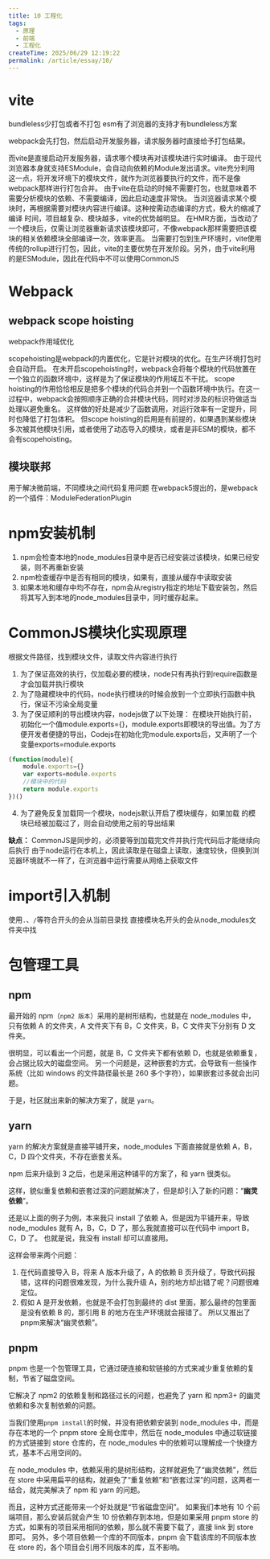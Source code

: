 ```yaml
---
title: 10 工程化
tags:
  - 原理
  - 前端
  - 工程化
createTime: 2025/06/29 12:19:22
permalink: /article/essay/10/
---
```

# vite
bundleless少打包或者不打包
esm有了浏览器的支持才有bundleless方案

webpack会先打包，然后启动开发服务器，请求服务器时直接给予打包结果。

而vite是直接启动开发服务器，请求哪个模块再对该模块进行实时编译。
由于现代浏览器本身就支持ESModule，会自动向依赖的Module发出请求。vite充分利用这一点，将开发环境下的模块文件，就作为浏览器要执行的文件，而不是像webpack那样进行打包合并。
由于vite在启动的时候不需要打包，也就意味着不需要分析模块的依赖、不需要编译，因此启动速度非常快。
当浏览器请求某个模块时，再根据需要对模块内容进行编译。这种按需动态编译的方式，极大的缩减了编译
时间，项目越复杂、模块越多，vite的优势越明显。
在HMR方面，当改动了一个模块后，仅需让浏览器重新请求该模块即可，不像webpack那样需要把该模块的相关依赖模块全部编译一次，效率更高。
当需要打包到生产环境时，vite使用传统的rollup进行打包，因此，vite的主要优势在开发阶段。另外，由于vite利用的是ESModule，因此在代码中不可以使用CommonJS

# Webpack

## webpack scope hoisting
webpack作用域优化

scopehoisting是webpack的内置优化，它是针对模块的优化。在生产环境打包时会自动开启。
在未开启scopehoisting时，webpack会将每个模块的代码放置在一个独立的函数环境中，这样是为了保证模块的作用域互不干扰。
scope hoisting的作用恰恰相反是把多个模块的代码合并到一个函数环境中执行。在这一过程中，webpack会按照顺序正确的合并模块代码，同时对涉及的标识符做适当处理以避免重名。
这样做的好处是减少了函数调用，对运行效率有一定提升，同时也降低了打包体积。
但scope hoisting的启用是有前提的，如果遇到某些模块多次被其他模块引用，或者使用了动态导入的模块，或者是非ESM的模块，都不会有scopehoisting。

## 模块联邦
用于解决微前端，不同模块之间代码复用问题
在webpack5提出的，是webpack的一个插件：ModuleFederationPlugin

# npm安装机制
1. npm会检查本地的node_modules目录中是否已经安装过该模块，如果已经安装，则不再重新安装
2. npm检查缓存中是否有相同的模块，如果有，直接从缓存中读取安装
3. 如果本地和缓存中均不存在，npm会从registry指定的地址下载安装包，然后将其写入到本地的node_modules目录中，同时缓存起来。

# CommonJS模块化实现原理
根据文件路径，找到模块文件，读取文件内容进行执行
1. 为了保证高效的执行，仅加载必要的模块，node只有再执行到require函数是才会加载并执行模块
2. 为了隐藏模块中的代码，node执行模块的时候会放到一个立即执行函数中执行，保证不污染全局变量
3. 为了保证顺利的导出模块内容，nodejs做了以下处理：
在模块开始执行前，初始化一个值module.exports={}，module.exports即模块的导出值。为了方便开发者便捷的导出，Codejs在初始化完module.exports后，又声明了一个变量exports=module.exports
```js
(function(module){
	module.exports={}
	var exports=module.exports
	//模块中的代码
	return module.exports
})()
```
4. 为了避免反复加载同一个模块，nodejs默认开启了模块缓存，如果加载
的模块已经被加载过了，则会自动使用之前的导出结果

**缺点：**
CommonJS是同步的，必须要等到加载完文件并执行完代码后才能继续向后执行
由于node运行在本机上，因此读取是在磁盘上读取，速度较快，但换到浏览器环境就不一样了，在浏览器中运行需要从网络上获取文件

# import引入机制
使用`.`、`/`等符合开头的会从当前目录找
直接模块名开头的会从node_modules文件夹中找

# 包管理工具

## npm
最开始的 npm（`npm2 版本`）采用的是树形结构，也就是在 node_modules 中，只有依赖 A 的文件夹，A 文件夹下有 B，C 文件夹，B，C 文件夹下分别有 D 文件夹。

很明显，可以看出一个问题，就是 B，C 文件夹下都有依赖 D，也就是依赖重复，会占据比较大的磁盘空间。
另一个问题是，这种嵌套的方式，会导致有一些操作系统（比如 windows 的文件路径最长是 260 多个字符），如果嵌套过多就会出问题。

于是，社区就出来新的解决方案了，就是 `yarn`。

## yarn
yarn 的解决方案就是直接平铺开来，node_modules 下面直接就是依赖 A，B，C，D 四个文件夹，不存在嵌套关系。

npm 后来升级到 3 之后，也是采用这种铺平的方案了，和 yarn 很类似。

这样，貌似重复依赖和嵌套过深的问题就解决了，但是却引入了新的问题：“**幽灵依赖**”。

还是以上面的例子为例，本来我只 install 了依赖 A，但是因为平铺开来，导致 node_modules 就有 A，B，C，D 了，那么我就直接可以在代码中 import B，C，D 了。
也就是说，我没有 install 却可以直接用。

这样会带来两个问题：
1. 在代码直接导入 B，将来 A 版本升级了，A 的依赖 B 页升级了，导致代码报错，这样的问题很难发现，为什么我升级 A，别的地方却出错了呢？问题很难定位。
2. 假如 A 是开发依赖，也就是不会打包到最终的 dist 里面，那么最终的包里面是没有依赖 B 的，那引用 B 的地方在生产环境就会报错了。
所以又推出了pnpm来解决“幽灵依赖”。

## pnpm

pnpm 也是一个包管理工具，它通过硬连接和软链接的方式来减少重复依赖的复制，节省了磁盘空间。

它解决了 npm2 的依赖复制和路径过长的问题，也避免了 yarn 和 npm3+ 的幽灵依赖和多次复制依赖的问题。

当我们使用`pnpm install`的时候，并没有把依赖安装到 node_modules 中，而是存在本地的一个 pnpm store 全局仓库中，然后在 node_modules 中通过软链接的方式链接到 store 仓库的，在 node_modules 中的依赖可以理解成一个快捷方式，基本不占用空间的。

在 node_modules 中，依赖采用的是树形结构，这样就避免了“幽灵依赖”，然后在 store 中采用扁平的结构，就避免了“重复依赖”和“嵌套过深”的问题，这两者一结合，就完美解决了 npm 和 yarn 的问题。

而且，这种方式还能带来一个好处就是“节省磁盘空间”。
如果我们本地有 10 个前端项目，那么安装后就会产生 10 份依赖存到本地，但是如果采用 pnpm store 的方式，如果有的项目采用相同的依赖，那么就不需要下载了，直接 link 到 store 即可。
另外，多个项目依赖一个库的不同版本，pnpm 会下载该库的不同版本放在 store 的，各个项目会引用不同版本的库，互不影响。




